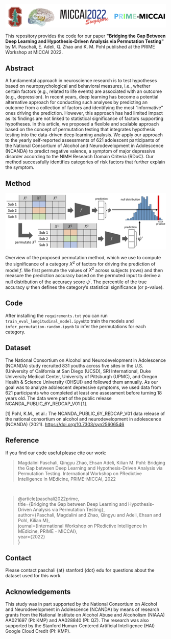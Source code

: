 ![Logos](prime_logos.png)

This repository provides the code for our paper **"Bridging the Gap Between Deep Learning and Hypothesis-Driven Analysis via Permutation Testing"** by M. Paschali, E. Adeli, Q. Zhao and K. M. Pohl published at the PRIME Workshop at MICCAI 2022.

## Abstract
A fundamental approach in neuroscience research is to test hypotheses based on neuropsychological and behavioral measures, i.e.,
whether certain factors (e.g., related to life events) are associated with an outcome (e.g., depression). In recent years, deep learning has become
a potential alternative approach for conducting such analyses by predicting an outcome from a collection of factors and identifying the most “informative” ones driving the prediction. However, this approach has had limited impact as its findings are not linked to statistical significance of factors supporting hypotheses. In this article, we proposed a flexible and scalable approach based on the concept of permutation testing that integrates hypothesis testing into the data-driven deep learning analysis. We apply our approach to the yearly self-reported assessments of 621 adolescent participants of the National Consortium of Alcohol and Neurodevelopment in Adolescence (NCANDA) to predict negative valence, a symptom of major depressive disorder according to the NIMH Research Domain Criteria (RDoC). Our method successfully identifies categories of risk factors that further explain the symptom.

## Method

![Method overview](MICCAI2022_permutation_overview.png)

Overview of the proposed permutation method, which we use to compute the significance of a category $X^2$ of factors for driving the prediction of model $f$. We first permute the values of $X^2$ across subjects (rows) and then measure the prediction accuracy based on the permuted input to derive a null distribution of the accuracy score $\psi^\prime$. The percentile of the true accuracy $ψ$ then defines the category’s statistical significance (or p-value).

## Code
After installing the <code>requirements.txt</code> you can run <code>train_eval_longitudinal_model.ipynb</code>to train the models and <code>infer_permutation-random.ipynb</code> to infer the permutations for each category.

## Dataset
The National Consortium on Alcohol and Neurodevelopment in Adolescence (NCANDA) study recruited 831 youths across five sites in the U.S. (University of California at San Diego (UCSD), SRI International, Duke University Medical Center, University of Pittsburgh (UPMC), and Oregon Health & Science University (OHSU)) and followed them annually. As our goal was to analyze adolescent depressive symptoms, we used data from 621 participants who completed at least one assessment before turning 18 years old. The data were part of the public release NCANDA\_PUBLIC\_6Y\_REDCAP\_V01 [1].

[1] Pohl, K.M., et al.: The NCANDA_PUBLIC_6Y_REDCAP_V01 data release of the national consortium on alcohol and neurodevelopment in adolescence
(NCANDA) (2021). https://doi.org/10.7303/syn25606546

## Reference

If you find our code useful please cite our work:

> Magdalini Paschali, Qingyu Zhao, Ehsan Adeli, Kilian M. Pohl:
Bridging the Gap between Deep Learning and Hypothesis-Driven Analysis via Permutation Testing. International Workshop on PRedictive Intelligence In MEdicine, PRIME-MICCAI, 2022

<br>

> @article{paschali2022prime,<br>
  title={Bridging the Gap between Deep Learning and Hypothesis-Driven Analysis via Permutation Testing},<br>
  author={Paschali, Magdalini and Zhao, Qingyu and Adeli, Ehsan and Pohl, Kilian M},<br>
  journal={International Workshop on PRedictive Intelligence In MEdicine, PRIME - MICCAI},<br>
  year={2022}<br>
}

## Contact

Please contact paschali {at} stanford {dot} edu for questions about the dataset used for this work.

## Acknowledgements 
This study was in part supported by the National Consortium on Alcohol and Neurodevelopment in Adolescence (NCANDA) by means of
research grants from the National Institute on Alcohol Abuse and Alcoholism (NIAAA) AA021697 (PI: KMP) and AA028840 (PI: QZ). The research was also supported by the Stanford Human-Centered Artificial Intelligence (HAI) Google Cloud Credit (PI: KMP).
